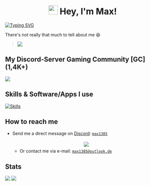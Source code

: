 <h1 align="center"><img src="https://cdn.discordapp.com/attachments/985551183479463998/1001856009670758470/coding2.gif" width="30px" height="30px"> Hey, I'm Max!</h1>
<a href="https://git.io/typing-svg"><img src="https://readme-typing-svg.herokuapp.com?font=JetBrains+Mono&pause=1000&color=026ADD&center=true&vCenter=true&width=500&lines=Discord+Bot+Developer;Discord+Server+Owner+(1%2C4K%2B);Designer;Discord+Server+Moderator;Hobby+Programmer;Always+learning+new+things" alt="Typing SVG" /></a>

There's not really that much to tell about me 😆

> ![](https://komarev.com/ghpvc/?username=Max1385&label=PROFILE+VIEWS&color=blue&style=plastic)

## My Discord-Server Gaming Community [GC] (1,4K+)
[![](https://img.shields.io/discord/831073014887088148?label=discord&style=for-the-badge&logo=discord&color=5865F2&logoColor=white)](https://discord.gg/gaming-community-831073014887088148)

## Skills & Software/Apps I use
[![Skills](https://skillicons.dev/icons?i=py,vscode,mongodb,nodejs,ps,discord,github,git,stackoverflow,twitter,instagram)](https://github.com/Max1385)

## How to reach me

  - Send me a direct message on [Discord](https://discord.com): [`max1385`](https://discord.com/users/770636457043034112)

    <center>
      <a href='https://discord.com/users/770636457043034112'>
        <img src="https://discord.c99.nl/widget/theme-1/770636457043034112.png" style='padding: 5px'>
      </a>
    </center>

    - Or contact me via e-mail: [`max1385@outlook.de`](mailto:max1385@outlook.de)

## Stats
![](http://github-profile-summary-cards.vercel.app/api/cards/profile-details?username=max1385&theme=transparent)
![](http://github-profile-summary-cards.vercel.app/api/cards/productive-time?username=max1385&theme=transparent&utcOffset=1)
